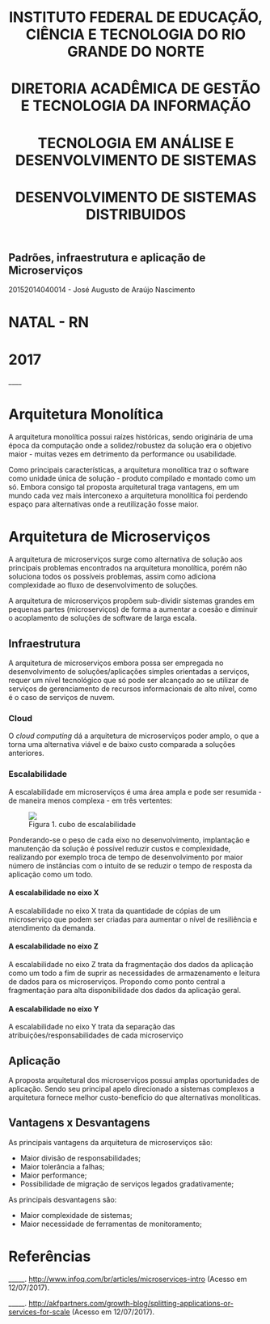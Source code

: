 
<header>

# INSTITUTO FEDERAL DE EDUCAÇÃO, CIÊNCIA E TECNOLOGIA DO RIO GRANDE DO NORTE
# DIRETORIA ACADÊMICA DE GESTÃO E TECNOLOGIA DA INFORMAÇÃO
# TECNOLOGIA EM ANÁLISE E DESENVOLVIMENTO DE SISTEMAS
# DESENVOLVIMENTO DE SISTEMAS DISTRIBUIDOS

</header>

## Padrões, infraestrutura e aplicação de Microserviços

20152014040014 - José Augusto de Araújo Nascimento

<footer>

# NATAL - RN
# 2017

</footer>
____

# Arquitetura Monolítica

  A arquitetura monolítica possui raízes históricas, sendo originária de uma época da computação onde a solidez/robustez da solução era o objetivo maior - muitas vezes em detrimento da performance ou usabilidade.

  Como principais características, a arquitetura monolítica traz o software como unidade única de solução - produto compilado e montado como um só. Embora consigo tal proposta arquitetural traga vantagens, em um mundo cada vez mais interconexo a arquitetura monolítica foi perdendo espaço para alternativas onde a reutilização fosse maior.

# Arquitetura de Microserviços

  A arquitetura de microserviços surge como alternativa de solução aos principais problemas encontrados na arquitetura monolítica, porém não soluciona todos os possíveis problemas, assim como adiciona complexidade ao fluxo de desenvolvimento de soluções.

  A arquitetura de microserviços propõem sub-dividir sistemas grandes em pequenas partes (microserviços) de forma a aumentar a coesão e diminuir o acoplamento de soluções de software de larga escala.

## Infraestrutura

  A arquitetura de microserviços embora possa ser empregada no desenvolvimento de soluções/aplicações simples orientadas a serviços, requer um nível tecnológico que só pode ser alcançado ao se utilizar de serviços de gerenciamento de recursos informacionais de alto nível, como é o caso de serviços de nuvem.

### Cloud

  O *cloud computing* dá a arquitetura de microserviços poder amplo, o que a torna uma alternativa viável e de baixo custo comparada a soluções anteriores.

### Escalabilidade

  A escalabilidade em microserviços é uma área ampla e pode ser resumida - de maneira menos complexa - em três vertentes:

<figure>
  <img src="https://cdn.infoq.com/statics_s1_20170711-0402/resource/articles/microservices-intro/pt/resources/9image00.png">
  <figcaption>
    Figura 1. cubo de escalabilidade
  </figcaption>
</figure>


  Ponderando-se o peso de cada eixo no desenvolvimento, implantação e manutenção da solução é possível reduzir custos e complexidade, realizando por exemplo troca de tempo de desenvolvimento por maior número de instâncias com o intuito de se reduzir o tempo de resposta da aplicação como um todo.

#### A escalabilidade no eixo X

  A escalabilidade no eixo X trata da quantidade de cópias de um microserviço que podem ser criadas para aumentar o nível de resiliência e atendimento da demanda.

#### A escalabilidade no eixo Z

  A escalabilidade no eixo Z trata da fragmentação dos dados da aplicação como um todo a fim de suprir as necessidades de armazenamento e leitura de dados para os microserviços. Propondo como ponto central a fragmentação para alta disponibilidade dos dados da aplicação geral.

#### A escalabilidade no eixo Y

  A escalabilidade no eixo Y trata da separação das atribuições/responsabilidades de cada microserviço

## Aplicação

  A proposta arquitetural dos microserviços possui amplas oportunidades de aplicação. Sendo seu principal apelo direcionado a sistemas complexos a arquitetura fornece melhor custo-benefício do que alternativas monolíticas.

## Vantagens x Desvantagens

  As principais vantagens da arquitetura de microserviços são:
  - Maior divisão de responsabilidades;
  - Maior tolerância a falhas;
  - Maior performance;
  - Possibilidade de migração de serviços legados gradativamente;

  As principais desvantagens são:
  - Maior complexidade de sistemas;
  - Maior necessidade de ferramentas de monitoramento;

# Referências

_____. http://www.infoq.com/br/articles/microservices-intro (Acesso em 12/07/2017).

_____. http://akfpartners.com/growth-blog/splitting-applications-or-services-for-scale (Acesso em 12/07/2017).
